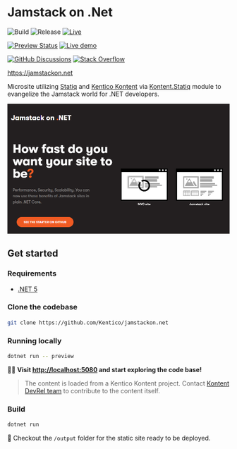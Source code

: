 # Jamstack on .Net

![Build](https://github.com/Kentico/jamstackon.net/workflows/.NET%20Core/badge.svg)
![Release](https://github.com/Kentico/jamstackon.net/workflows/Publish%20site/badge.svg)
[![Live](https://img.shields.io/badge/Live-DEMO-brightgreen.svg?logo=github&logoColor=white)](https://jamstackon.net)

[![Preview Status](https://api.netlify.com/api/v1/badges/ea4874c1-69a7-4fd6-8109-0457845bf4f0/deploy-status)](https://app.netlify.com/sites/jamstackondotnet/deploys)
[![Live demo](https://img.shields.io/badge/Live-Demo-00C7B7.svg?logo=netlify)](https://jamstackondotnet.netlify.app/)

[![GitHub Discussions](https://img.shields.io/badge/GitHub-Discussions-FE7A16.svg?style=popout&logo=github)](https://github.com/Kentico/Home/discussions)
[![Stack Overflow](https://img.shields.io/badge/Stack%20Overflow-ASK%20NOW-FE7A16.svg?logo=stackoverflow&logoColor=white)](https://stackoverflow.com/tags/kentico-cloud)

<https://jamstackon.net>

Microsite utilizing [Statiq](https://statiq.dev/) and [Kentico Kontent](https://kontent.ai) via [Kontent.Statiq](https://github.com/alanta/Kontent.Statiq) module to evangelize the Jamstack world for .NET developers.

[![Screenshot](./screenshot.png)](https://jamstackon.net)

## Get started

### Requirements

- [.NET 5](https://dotnet.microsoft.com/download)

### Clone the codebase

```sh
git clone https://github.com/Kentico/jamstackon.net
```

### Running locally

```sh
dotnet run -- preview
```

🎊🎉 **Visit <http://localhost:5080> and start exploring the code base!**

> The content is loaded from a Kentico Kontent project. Contact [Kontent DevRel team](mailto:devrel@kentico.com) to contribute to the content itself.

### Build

```sh
dotnet run
```

👀 Checkout the `/output` folder for the static site ready to be deployed.
